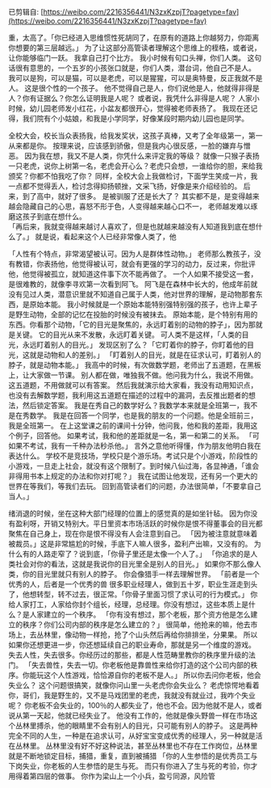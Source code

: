 已剪辑自: [https://weibo.com/2216356441/N3zxKzpjT?pagetype=fav](https://weibo.com/2216356441/N3zxKzpjT?pagetype=fav)

重，太高了。「你已经进入思维惯性死胡同了，在原有的道路上你越努力，你距离你想要的第三层越远。」
为了让这部分高管读者理解这个思维上的桎梏，或者说，让你能够临门一跃。
我拿自己打个比方。
我小时候有句口头禅，你们人类。
这句话很有意思的，一个五岁的小孩张口就是，你们人类，潜台词，他自己不是人。
我可以是狗，可以是猫，可以是老虎，可以是猩猩，可以是奥特曼，反正我就不是人。
这是很个性的一个孩子。
他不觉得自己是人，你们说他是人，他就得非得是人？你有证据么？你怎么证明我是人呢？
或者说，我凭什么非得是人呢？
人家小时候，幼儿园老师发小红花，小盆友都很开心，觉得被老师表扬了。
我现在还记得，我们院有个小姑娘，和我是小学同学，好像某段时期内幼儿园也是同学。

全校大会，校长当众表扬我，给我发奖状，这孩子真棒，又考了全年级第一，第一从来都是你。
按理来说，应该感到骄傲，但是我内心很反感，一脸的嫌弃与憎恶。
因为我在想，我又不是人类，你凭什么来评定我的等级？
就像一只猴子表扬一只老虎，说你上树第一名，老虎会开心么？老虎只会想，一谁给你的胆，来给我颁奖？你都不怕我吃了你？
同样，全校大会上我做检讨，下面学生笑成一片，我一点都不觉得丢人，检讨念得抑扬顿挫，文采飞扬，好像是来介绍经验的。
后来，到了高中，就好了很多。
是被驯服了还是长大了？
其实都不是，是变得越来越会隐藏自己的心思，喜怒不形于色，人变得越来越心口不一，
老师越发难以琢磨这孩子到底在想什么。  
「再后来，我就变得越来越讨人喜欢了，但是也就越来越没有人知道我到底在想什么了。」
就是说，看起来这个人已经非常像人类了，他

「人性有个特点，非常渴望被认可。因为人是群体性动物。」
老师那么教孩子，没有教错，你表扬他，他觉得被认可，就会有更强的学习的动力，反过来，你批评他，他觉得被孤立，就知道这件事下次不能再做了。
一个人如果不接受这一套，是很难教的，就像李寻欢第一次看到阿飞。
阿飞是在森林中长大的，他成年前就没有见过人类，潜意识里就不知道自己属于人类，他对世界的理解，是动物那套东西，是原始本能。
我小时候就是一个原始本能特别强特别强的孩子，也许上辈子是野生动物，全部的记忆在投胎的时候没有被抹去。
原始本能，是个特别有用的东西。你看那个动物，「它的目光是聚焦的，永远盯着别的动物的脖子」，因为那就是关键。
它的目光从来不发散，永远盯着关键。
可人类不是这样，「人类的目光，永远盯着别人的目光。」
发现区别了么？「它盯着你的脖子，你盯着他的目光，这就是动物和人的差别。」
「盯着别人的目光，就是在征求认可，盯着别人的脖子，就是动物本能。」
我高中的时候，有次做数学题，老师出了五道题，在黑板上，让大家做一节课。
别人都在做，唯独我不做。他问我为什么，我说不用做。
这五道题，不用做就可以有答案。
然后我就演示给大家看，我没有动用知识点，也没有去解数学题，我利用这五道题在描述的过程中的漏洞，去反推出题者的想法，然后锁定答案。
我是在秀自己的数学好么？我数学本来就是全班第一，我不是在秀数学。
我是在回答一个同学，也是我的朋友的一个问题。他是全班前三，我是全班第一。
在上这堂课之前的课间十分钟，他问我，他和我的差距，我用这个例子，回答他。
如果考试，我和他的差距就是一名，第一和第二的关系。
「可如果不考试，我有一千种办法秒杀他。」
言外之意他听得懂，作为朋友他明白我在表达什么。
学校不是竞技场，学校只是个游乐场。考试只是个小游戏，阶段性的小游戏，一旦走上社会，就没有这个限制了。到时候八仙过海，各显神通，「谁会非得用书本上规定的办法和你对打呢？」
我在试图让他发现，还有另一个更大的世界在等我们，等我们去玩。
回到高管读者们的问题，办法很简单，「不要拿自己当人。」

绪消退的时候，坐在这种大部门经理的位置上的感觉真的是如坐针毡。
因为你没有盈利呀，开销又特别大。平日里资本市场活跃的时候你是恨不得董事会的目光都聚焦在自己身上，现在你是恨不得没有人会注意到自己。
「因为被注意就意味着被裁员。」这是非常尴尬的时候，手底下人嘛人很多，盈利产出嘛，又没有的。
为什么有的人路走窄了？说到底，「你骨子里还是太像一个人了。」
「你追求的是人类社会对你的看法，这就是我说你的目光里全是别人的目光。」
如果你不那么像人类，你的目光里就只有别人的脖子。
你会像猎手一样去理解世界。
「前者是一个优秀的人，后者是一个优秀的兽
很多职业经理人，做到五十岁，职业生涯走到头了，他想转型，转不过去，很正常。「你骨子里面习惯了求认可的行为模式。」
你给人家打工，人家给你封个组长，经理，总经理。你没有想过，这些本质上是什么？是人家建立的一个秩序。
「你有没有想过，那个老板，那个资方他是怎么建立的秩序？你们公司内部的秩序是怎么建立的？」
很简单，他抢来的嘛，他去市场上，去丛林里，像动物一样抢，抢了个山头然后再给你排排坐，分果果。
所以如果你还想更进一步，你还想延续自己的职业寿命，那就是另一个维度的游戏。
失去人性，失去很多。你经历过的那些，都是人性范畴里教你的秩序里升级的法门。
「失去兽性，失去一切。你老板他是靠兽性来给你打造的这个公司内部的秩序。你能玩这个人性游戏，恰恰源自你的老板不是人。」
所以你去问你老板，他会失业么？
这个问题很搞笑，就像你问山里一头老虎你会失业么？
老虎惊愕地看着你，哥们，我是野生的，又不是马戏团里的老虎，我就没有就业过，我咋个失业呢？
你老板不会失业的，100％的人都失业了，他也不会。因为他就不是人，或者说从第一天起，他就已经失业了。
他没有工作的，他就是像头野兽一样在市场这个丛林里搏杀，他的眼睛里不会有别人的目光，只可能有别人的脖子。
这是两种完全不同的人生，一种是在追求认可，从好宝宝变成优秀的经理人，另一种就是活在丛林里。
丛林里没有好不好这种说法，甚至丛林里也不存在工作岗位，丛林里就是不断地锁定目标，捕猎，重复，直到被捕猎
「你的人生参悟的是优秀员工与下岗失业，你老板的人生参悟的是生与死。
而只有你进入了生与死的考验，你才用得着第四层的做事。
你作为梁山上一个小兵，盈亏同源，风险管